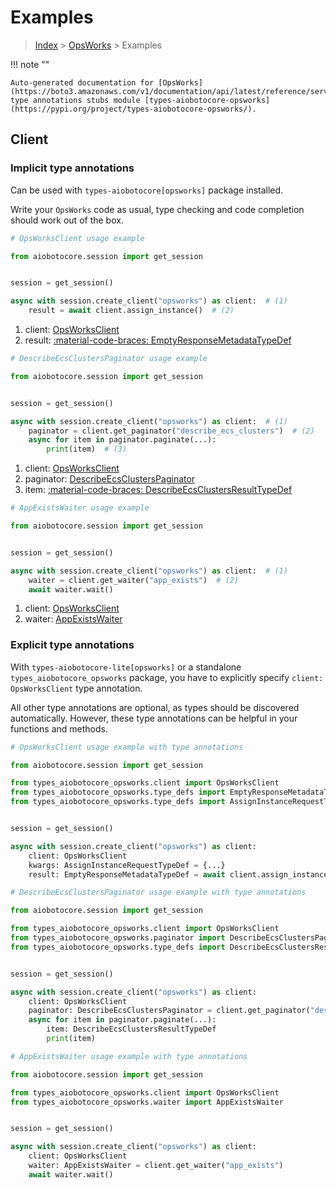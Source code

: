 # Examples

> [Index](../README.md) > [OpsWorks](./README.md) > Examples

!!! note ""

    Auto-generated documentation for [OpsWorks](https://boto3.amazonaws.com/v1/documentation/api/latest/reference/services/opsworks.html#opsworks)
    type annotations stubs module [types-aiobotocore-opsworks](https://pypi.org/project/types-aiobotocore-opsworks/).

## Client

### Implicit type annotations

Can be used with `types-aiobotocore[opsworks]` package installed.

Write your `OpsWorks` code as usual,
type checking and code completion should work out of the box.



```python
# OpsWorksClient usage example

from aiobotocore.session import get_session


session = get_session()

async with session.create_client("opsworks") as client:  # (1)
    result = await client.assign_instance()  # (2)
```

1. client: [OpsWorksClient](./client.md)
2. result: [:material-code-braces: EmptyResponseMetadataTypeDef](./type_defs.md#emptyresponsemetadatatypedef) 



```python
# DescribeEcsClustersPaginator usage example

from aiobotocore.session import get_session


session = get_session()

async with session.create_client("opsworks") as client:  # (1)
    paginator = client.get_paginator("describe_ecs_clusters")  # (2)
    async for item in paginator.paginate(...):
        print(item)  # (3)
```

1. client: [OpsWorksClient](./client.md)
2. paginator: [DescribeEcsClustersPaginator](./paginators.md#describeecsclusterspaginator)
3. item: [:material-code-braces: DescribeEcsClustersResultTypeDef](./type_defs.md#describeecsclustersresulttypedef) 



```python
# AppExistsWaiter usage example

from aiobotocore.session import get_session


session = get_session()

async with session.create_client("opsworks") as client:  # (1)
    waiter = client.get_waiter("app_exists")  # (2)
    await waiter.wait()
```

1. client: [OpsWorksClient](./client.md)
2. waiter: [AppExistsWaiter](./waiters.md#appexistswaiter)


### Explicit type annotations

With `types-aiobotocore-lite[opsworks]`
or a standalone `types_aiobotocore_opsworks` package, you have to explicitly specify
`client: OpsWorksClient` type annotation.

All other type annotations are optional, as types should be discovered automatically.
However, these type annotations can be helpful in your functions and methods.


```python
# OpsWorksClient usage example with type annotations

from aiobotocore.session import get_session

from types_aiobotocore_opsworks.client import OpsWorksClient
from types_aiobotocore_opsworks.type_defs import EmptyResponseMetadataTypeDef
from types_aiobotocore_opsworks.type_defs import AssignInstanceRequestTypeDef


session = get_session()

async with session.create_client("opsworks") as client:
    client: OpsWorksClient
    kwargs: AssignInstanceRequestTypeDef = {...}
    result: EmptyResponseMetadataTypeDef = await client.assign_instance(**kwargs)
```



```python
# DescribeEcsClustersPaginator usage example with type annotations

from aiobotocore.session import get_session

from types_aiobotocore_opsworks.client import OpsWorksClient
from types_aiobotocore_opsworks.paginator import DescribeEcsClustersPaginator
from types_aiobotocore_opsworks.type_defs import DescribeEcsClustersResultTypeDef


session = get_session()

async with session.create_client("opsworks") as client:
    client: OpsWorksClient
    paginator: DescribeEcsClustersPaginator = client.get_paginator("describe_ecs_clusters")
    async for item in paginator.paginate(...):
        item: DescribeEcsClustersResultTypeDef
        print(item)
```



```python
# AppExistsWaiter usage example with type annotations

from aiobotocore.session import get_session

from types_aiobotocore_opsworks.client import OpsWorksClient
from types_aiobotocore_opsworks.waiter import AppExistsWaiter


session = get_session()

async with session.create_client("opsworks") as client:
    client: OpsWorksClient
    waiter: AppExistsWaiter = client.get_waiter("app_exists")
    await waiter.wait()
```
